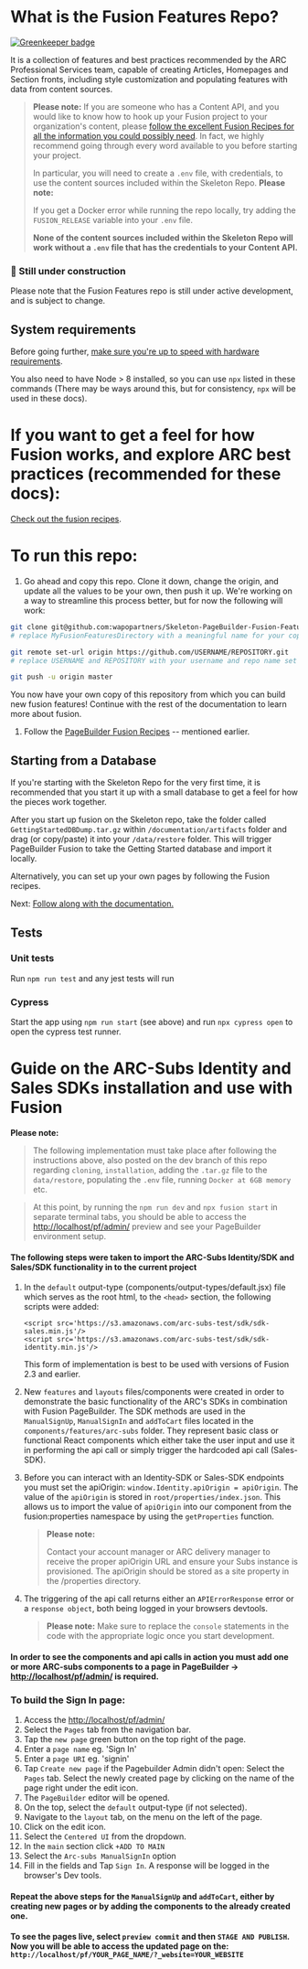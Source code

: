 # What is the Fusion Features Repo?

[![Greenkeeper badge](https://badges.greenkeeper.io/wapopartners/Skeleton-PageBuilder-Fusion-Features.svg?token=5b4b34737644a0ec5f00f7a59b158456175124dc4be6631c72310eb8efa99dab&ts=1550584942694)](https://greenkeeper.io/)

It is a collection of features and best practices recommended by the ARC Professional Services team, capable of
creating Articles, Homepages and Section fronts, including style customization and populating features with data from
content sources.

> **Please note:**
> If you are someone who has a Content API, and you would like to know how to hook up your Fusion project to your organization's content, please [follow the excellent Fusion Recipes for all the information you could possibly need](https://redirector.arcpublishing.com/alc/arc-products/pagebuilder/fusion/). In fact, we highly recommend going through every word available to you before starting your project.
>
> In particular, you will need to create a `.env` file, with credentials, to use the content sources included within the Skeleton Repo.
> **Please note:**
>
> If you get a Docker error while running the repo locally, try adding the `FUSION_RELEASE` variable into your `.env` file.
>
> **None of the content sources included within the Skeleton Repo will work without a `.env` file that has the credentials to your Content API.**

### **🚧 Still under construction**

Please note that the Fusion Features repo is still under active development, and is subject to change.

## System requirements

Before going further, [make sure you're up to speed with hardware requirements](https://redirector.arcpublishing.com/alc/arc-products/pagebuilder/fusion/user-documentation/announcing-the-new-pagebuilder-fusion-engine-2/).

You also need to have Node > 8 installed, so you can use `npx` listed in these commands (There may be ways around this, but for consistency, `npx` will be used in these docs).

# If you want to get a feel for how Fusion works, and explore ARC best practices (recommended for these docs):

[Check out the fusion recipes](https://redirector.arcpublishing.com/alc/arc-products/pagebuilder/fusion/).

# To run this repo:

1. Go ahead and copy this repo. Clone it down, change the origin, and update all the values to be your own, then push it up. We're working on a way to streamline this process better, but for now the following will work:

```bash
git clone git@github.com:wapopartners/Skeleton-PageBuilder-Fusion-Features.git MyFusionFeaturesDirectory
# replace MyFusionFeaturesDirectory with a meaningful name for your copy of the repository

git remote set-url origin https://github.com/USERNAME/REPOSITORY.git
# replace USERNAME and REPOSITORY with your username and repo name set up on github (or other git remote)

git push -u origin master
```

You now have your own copy of this repository from which you can build new fusion features! Continue with the rest of the documentation to learn more about fusion.

1. Follow the [PageBuilder Fusion Recipes](https://redirector.arcpublishing.com/alc/arc-products/pagebuilder/fusion/documentation/recipes/intro.md) -- mentioned earlier.

## Starting from a Database

If you're starting with the Skeleton Repo for the very first time, it is recommended that you start it up with a small database to get a feel for how the pieces work together.

After you start up fusion on the Skeleton repo, take the folder called `GettingStartedDBDump.tar.gz` within `/documentation/artifacts` folder and drag (or copy/paste) it into your `/data/restore` folder. This will trigger PageBuilder Fusion to take the Getting Started database and import it locally.

Alternatively, you can set up your own pages by following the Fusion recipes.

Next: [Follow along with the documentation.](./documentation/README.md)

## Tests

### Unit tests

Run `npm run test` and any jest tests will run

### Cypress

Start the app using `npm run start` (see above) and run `npx cypress open` to open the cypress test runner.

# Guide on the ARC-Subs Identity and Sales SDKs installation and use with Fusion

**Please note:**

> The following implementation must take place after following the instructions above, also posted on the dev branch of this repo regarding `cloning`, `installation`, adding the `.tar.gz` file to the `data/restore`, populating the `.env` file, running `Docker at 6GB memory` etc.

> At this point, by running the `npm run dev` and `npx fusion start` in separate terminal tabs, you should be able to access the [http://localhost/pf/admin/](http://localhost/pf/admin/) preview and see your PageBuilder environment setup.

#### The following steps were taken to import the ARC-Subs Identity/SDK and Sales/SDK functionality in to the current project

1. In the `default` output-type (components/output-types/default.jsx) file which serves as the root html, to the `<head>` section, the following scripts were added:

   ```
   <script src='https://s3.amazonaws.com/arc-subs-test/sdk/sdk-sales.min.js'/>
   <script src='https://s3.amazonaws.com/arc-subs-test/sdk/sdk-identity.min.js'/>
   ```

   This form of implementation is best to be used with versions of Fusion 2.3 and earlier.

2. New `features` and `layouts` files/components were created in order to demonstrate the basic functionality of the ARC's SDKs in combination with Fusion PageBuilder. The SDK methods are used in the `ManualSignUp`, `ManualSignIn` and `addToCart` files located in the `components/features/arc-subs` folder. They represent basic class or functional React components which either take the user input and use it in performing the api call or simply trigger the hardcoded api call (Sales-SDK).

3. Before you can interact with an Identity-SDK or Sales-SDK endpoints you must set the apiOrigin:
   `window.Identity.apiOrigin = apiOrigin`.
   The value of the `apiOrigin` is stored in `root/properties/index.json`. This allows us to import the value of `apiOrigin` into our component from the fusion:properties namespace by using the `getProperties` function.

   > **Please note:**
   >
   > Contact your account manager or ARC delivery manager to receive the proper apiOrigin URL and ensure your Subs instance is provisioned. The apiOrigin should be stored as a site property in the /properties directory.

4. The triggering of the api call returns either an `APIErrorResponse` error or a `response object`, both being logged in your browsers devtools.
   > **Please note:**
   > Make sure to replace the `console` statements in the code with the appropriate logic once you start development.

#### In order to see the components and api calls in action you must add one or more ARC-subs components to a page in PageBuilder -> [http://localhost/pf/admin/](http://localhost/pf/admin/) is required.

### To build the Sign In page:

1. Access the [http://localhost/pf/admin/](http://localhost/pf/admin/)
2. Select the `Pages` tab from the navigation bar.
3. Tap the `new page` green button on the top right of the page.
4. Enter a `page name` eg. 'Sign In'
5. Enter a `page URI` eg. 'signin'
6. Tap `Create new page`
   if the Pagebuilder Admin didn't open: Select the `Pages` tab. Select the newly created page by clicking on the name of the page right under the edit icon.
7. The `PageBuilder` editor will be opened.
8. On the top, select the `default` output-type (if not selected).
9. Navigate to the `layout` tab, on the menu on the left of the page.
10. Click on the edit icon.
11. Select the `Centered UI` from the dropdown.
12. In the `main` section click `+ADD TO MAIN`
13. Select the `Arc-subs ManualSignIn` option
14. Fill in the fields and Tap `Sign In`. A response will be logged in the browser's Dev tools.

#### Repeat the above steps for the `ManualSignUp` and `addToCart`, either by creating new pages or by adding the components to the already created one.

#### To see the pages live, select `preview commit` and then `STAGE AND PUBLISH`. Now you will be able to access the updated page on the: `http://localhost/pf/YOUR_PAGE_NAME/?_website=YOUR_WEBSITE`
